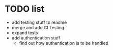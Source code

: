 # TODO list

- add testing stuff to readme
- merge and add CI Testing
- expand tests
- add authentication stuff
    - find out how authentication is to be handled